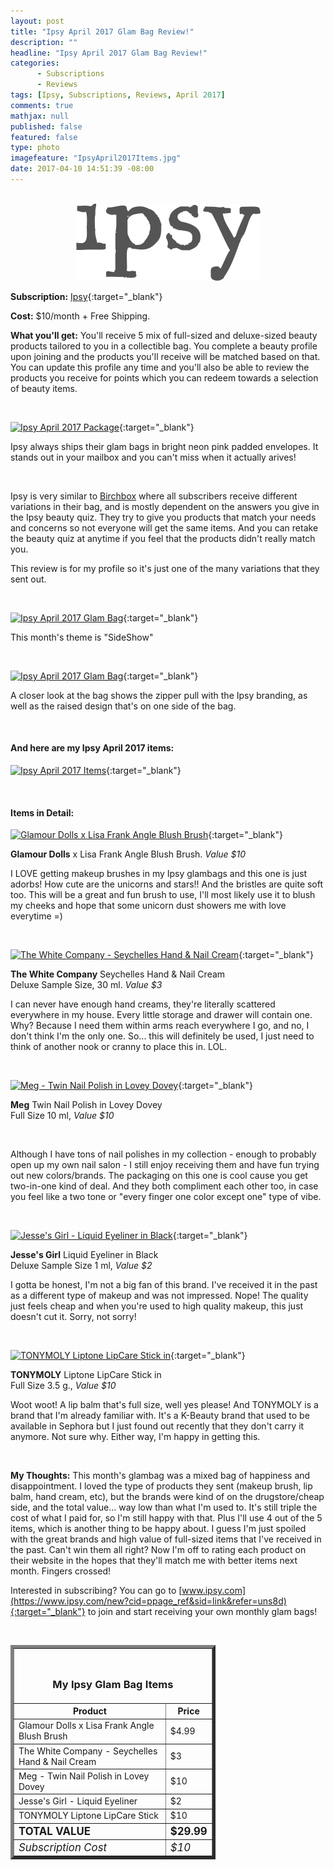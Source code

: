 ```yaml
---
layout: post
title: "Ipsy April 2017 Glam Bag Review!"
description: ""
headline: "Ipsy April 2017 Glam Bag Review!"
categories: 
      - Subscriptions
      - Reviews
tags: [Ipsy, Subscriptions, Reviews, April 2017]
comments: true
mathjax: null
published: false
featured: false
type: photo
imagefeature: "IpsyApril2017Items.jpg"
date: 2017-04-10 14:51:39 -08:00
---
```


<br>

<center><a href="https://www.ipsy.com/new?cid=ppage_ref&sid=link&refer=uns8d" target="_blank">
<img src="/images/IpsyLogo.png" border="0" style="border:none;max-width:100%;" alt="Ipsy" />
</a></center>

**Subscription:** [Ipsy](https://www.ipsy.com/new?cid=ppage_ref&sid=link&refer=uns8d){:target="_blank"}

**Cost:** $10/month + Free Shipping.

**What you'll get:** You'll receive 5 mix of full-sized and deluxe-sized beauty products tailored to you in a collectible bag. You complete a beauty profile upon joining and the products you'll receive will be matched based on that. You can update this profile any time and you'll also be able to review the products you receive for points which you can redeem towards a selection of beauty items.

<br>

[![Ipsy April 2017 Package](http://whatsupmailbox.com/images/IpsyApril2016Package.jpg)](https://www.ipsy.com/new?cid=p_share_ref&sid=link&refer=uns8d){:target="_blank"}

Ipsy always ships their glam bags in bright neon pink padded envelopes. It stands out in your mailbox and you can't miss when it actually arives!

<br>

Ipsy is very similar to <a href="https://www.birchbox.com/invite/whatsupmailbox" target="_blank">Birchbox</a> where all subscribers receive different variations in their bag, and is mostly dependent on the answers you give in the Ipsy beauty quiz. They try to give you products that match your needs and concerns so not everyone will get the same items. And you can retake the beauty quiz at anytime if you feel that the products didn't really match you.

This review is for my profile so it's just one of the many variations that they sent out.

<br>

[![Ipsy April 2017 Glam Bag](http://whatsupmailbox.com/images/IpsyApril2017GlamBag.jpg)](https://www.ipsy.com/new?cid=ppage_ref&sid=link&refer=uns8d){:target="_blank"}

This month's theme is "SideShow"

<br>

[![Ipsy April 2017 Glam Bag](http://whatsupmailbox.com/images/IpsyApril2017GlamBag02.jpg)](https://www.ipsy.com/new?cid=ppage_ref&sid=link&refer=uns8d){:target="_blank"}

A closer look at the bag shows the zipper pull with the Ipsy branding, as well as the raised design that's on one side of the bag.

<br>

<H4>And here are my Ipsy April 2017 items:</H4>

[![Ipsy April 2017 Items](http://whatsupmailbox.com/images/IpsyApril2017Items.jpg)](https://www.ipsy.com/new?cid=ppage_ref&sid=link&refer=uns8d){:target="_blank"}

<br>

<H4>Items in Detail:</H4>

[![Glamour Dolls x Lisa Frank Angle Blush Brush](http://whatsupmailbox.com/images/IpsyMarch2017ElizabethMottBlendingBrush.jpg)](https://www.ipsy.com/new?cid=ppage_ref&sid=link&refer=uns8d){:target="_blank"}

**Glamour Dolls** x Lisa Frank Angle Blush Brush. *Value $10*

I LOVE getting makeup brushes in my Ipsy glambags and this one is just adorbs! How cute are the unicorns and stars!! And the bristles are quite soft too. This will be a great and fun brush to use, I'll most likely use it to blush my cheeks and hope that some unicorn dust showers me with love everytime =)

<br>

[![The White Company - Seychelles Hand & Nail Cream](http://whatsupmailbox.com/images/IpsyMarch2017EyekoLondonFatBrowLiquidLiner.jpg)](https://www.ipsy.com/new?cid=ppage_ref&sid=link&refer=uns8d){:target="_blank"}

**The White Company** Seychelles Hand & Nail Cream  
Deluxe Sample Size, 30 ml. *Value $3*

I can never have enough hand creams, they're literally scattered everywhere in my house. Every little storage and drawer will contain one. Why? Because I need them within arms reach everywhere I go, and no, I don't think I'm the only one. So... this will definitely be used, I just need to think of another nook or cranny to place this in. LOL.

<br>

[![Meg - Twin Nail Polish in Lovey Dovey](http://whatsupmailbox.com/images/IpsyMarch2017TarteCosmeticsTarteistQuickDryMatteLipPaintVibin.jpg)](https://www.ipsy.com/new?cid=ppage_ref&sid=link&refer=uns8d){:target="_blank"}

**Meg** Twin Nail Polish in Lovey Dovey  
Full Size 10 ml, *Value $10*

<br>

Although I have tons of nail polishes in my collection - enough to probably open up my own nail salon - I still enjoy receiving them and have fun trying out new colors/brands. The packaging on this one is cool cause you get two-in-one kind of deal. And they both compliment each other too, in case you feel like a two tone or "every finger one color except one" type of vibe.

<br>

[![Jesse's Girl - Liquid Eyeliner in Black](http://whatsupmailbox.com/images/IpsyMarch2017NeogenCoconutMilkPureMildCleanserCakeDessertedIslandSupremeBodyMousse.jpg)](https://www.ipsy.com/new?cid=ppage_ref&sid=link&refer=uns8d){:target="_blank"}

**Jesse's Girl** Liquid Eyeliner in Black  
Deluxe Sample Size 1 ml, *Value $2*

I gotta be honest, I'm not a big fan of this brand. I've received it in the past as a different type of makeup and was not impressed. Nope! The quality just feels cheap and when you're used to high quality makeup, this just doesn't cut it. Sorry, not sorry!

<br>

[![TONYMOLY Liptone LipCare Stick in ](http://whatsupmailbox.com/images/IpsyMarch2017NeogenCoconutMilkPureMildCleanserCakeDessertedIslandSupremeBodyMousse.jpg)](https://www.ipsy.com/new?cid=ppage_ref&sid=link&refer=uns8d){:target="_blank"}

**TONYMOLY** Liptone LipCare Stick in  
Full Size 3.5 g., *Value $10*

Woot woot! A lip balm that's full size, well yes please! And TONYMOLY is a brand that I'm already familiar with. It's a K-Beauty brand that used to be available in Sephora but I just found out recently that they don't carry it anymore. Not sure why. Either way, I'm happy in getting this.

<br>

<i class="icon-exclamation-sign"></i><b> My Thoughts:</b> This month's glambag was a mixed bag of happiness and disappointment. I loved the type of products they sent (makeup brush, lip balm, hand cream, etc), but the brands were kind of on the drugstore/cheap side, and the total value... way low than what I'm used to. It's still triple the cost of what I paid for, so I'm still happy with that. Plus I'll use 4 out of the 5 items, which is another thing to be happy about. I guess I'm just spoiled with the great brands and high value of full-sized items that I've received in the past. Can't win them all right? Now I'm off to rating each product on their website in the hopes that they'll match me with better items next month. Fingers crossed!

Interested in subscribing? You can go to [www.ipsy.com](https://www.ipsy.com/new?cid=ppage_ref&sid=link&refer=uns8d){:target="_blank"} to join and start receiving your own monthly glam bags!

<br>

<TABLE  BORDER="5" style="width:65%">
   <TR>
      <TH COLSPAN="2">
         <H3><BR><center>My Ipsy Glam Bag Items</center></H3>
      </TH>
   </TR>
      <TH>Product</TH>
      <TH>Price</TH>
  <TR>
      <TD>Glamour Dolls x Lisa Frank Angle Blush Brush</TD>
      <TD>$4.99</TD>
   </TR>
   <TR>
      <TD>The White Company - Seychelles Hand & Nail Cream</TD>
      <TD>$3</TD>
   </TR>
    <TR>
      <TD>Meg - Twin Nail Polish in Lovey Dovey</TD>
      <TD>$10</TD>
   </TR>
    <TR>
      <TD>Jesse's Girl - Liquid Eyeliner</TD>
      <TD>$2</TD>
   </TR>
    <TR>
      <TD>TONYMOLY Liptone LipCare Stick</TD>
      <TD>$10</TD>
   </TR>
   <TR>
      <TD><b><big>TOTAL VALUE</big></b></TD>
      <TD><b><big>$29.99</big></b></TD>
   </TR>
   <TR>
      <TD><i><big>Subscription Cost</big></i></TD>
      <TD><i><big>$10</big></i></TD>
   </TR>
</TABLE>
